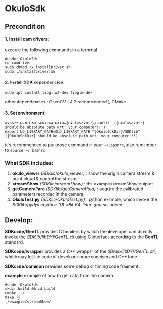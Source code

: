 # OkuloSdk

## Precondition

#### 1. Install cam drivers:

execute the following commands in a terminal

```
#under OkuloSdk
cd camdriver
sudo chmod +x installDriver.sh
sudo ./installDriver.sh
```

#### 2. Install SDK dependencies: 

```
sudo apt install libglfw3-dev libglm-dev
```

other dependencies : OpenCV ( 4.2 recommended ), CMake

#### 3. Set environment: 

```
export GENICAM_GENTL64_PATH={OkuloSdkDir}/SDKlib  ({OkuloSdkDir} should be absolute path wrt. your computer!!!)
export LD_LIBRARY_PATH=$LD_LIBRARY_PATH:"{OkuloSdkDir}/SDKlib"  ({OkuloSdkDir} should be absolute path wrt. your computer!!!)
```

It's recommended to put those command in your  `~/.bashrc`, also remember to ``source ~/.bashrc``

### What SDK includes:

1. **okulo_viewer** *(SDKlib/okulo_viewer)* : show the origin camera stream & point cloud & control the stream;
2. **streamShow** *(SDKlib/streamShow)* : the example/streamShow output;
3. **getCameraPara** *(SDKlib/getCameraPara)* : acquire the calibrated parameters recorded in the camera;
4. **OkuloTest.py** *(SDKlib/OkuloTest.py)* : python example, which invoke the *SDKlib/pydyv.cpython-38-x86_64-linux-gnu.so* indeed.



## Develop:

**SDKcode/GenTL** provides C headers by which the developer can directly invoke the *SDKlib/libDYVGenTL.cti*  using  C interface according to the **GenTL** standard.

**SDKcode/wrapper** provides a C++ wrapper of the *SDKlib/libDYVGenTL.cti*, which may let the code of developer more conciser and C++ tone.

**SDKcode/common** provides some debug or timing code fragment.

**example** example of how to get data from the camera.

```
#under OkuloSdk
mkdir build && cd build
cmake ../
make -j
./example/streamShow/
```



